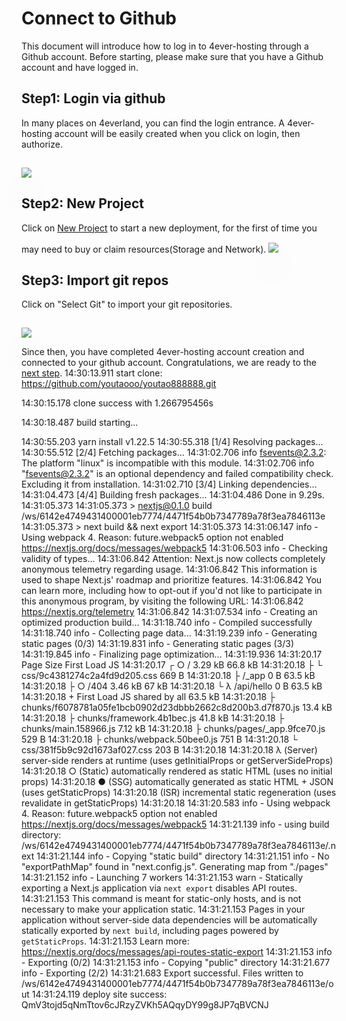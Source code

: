 # Connect to Github

This document will introduce how to log in to 4ever-hosting through a Github account. Before starting, please make sure that you have a Github account and have logged in.

## Step1: Login via github

In many places on 4everland, you can find the login entrance. A 4ever-hosting account will be easily created when you click on login, then authorize.

<img style="margin-top:15px;box-shadow:0 30px 60px rgba(0,0,0,0.12);" src="../assets/screenshots/github_login@2x.png"/>

## Step2: New Project

Click on [New Project](https://hosting.4everland.org/#/new) to start a new deployment, for the first of time you may need to buy or claim resources(Storage and Network).
<img style="margin-top:15px;box-shadow:0 30px 60px rgba(0,0,0,0.12);" src="../assets/screenshots/new_project@2x.png"/>

## Step3: Import git repos

Click on "Select Git" to import your git repositories.

<img style="margin-top:15px;box-shadow:0 30px 60px rgba(0,0,0,0.12);" src="../assets/screenshots/import_git.gif"/>

Since then, you have completed 4ever-hosting account creation and connected to your github account. Congratulations, we are ready to the [next step](./build.md).
14:30:13.911 start clone: https://github.com/youtaooo/youtao888888.git

14:30:15.178 clone success with 1.266795456s

14:30:18.487 build starting...

14:30:55.203 yarn install v1.22.5
14:30:55.318 [1/4] Resolving packages...
14:30:55.512 [2/4] Fetching packages...
14:31:02.706 info fsevents@2.3.2: The platform "linux" is incompatible with this module.
14:31:02.706 info "fsevents@2.3.2" is an optional dependency and failed compatibility check. Excluding it from installation.
14:31:02.710 [3/4] Linking dependencies...
14:31:04.473 [4/4] Building fresh packages...
14:31:04.486 Done in 9.29s.
14:31:05.373 
14:31:05.373 > nextjs@0.1.0 build /ws/6142e4749431400001eb7774/4471f54b0b7347789a78f3ea7846113e
14:31:05.373 > next build && next export
14:31:05.373 
14:31:06.147 info  - Using webpack 4. Reason: future.webpack5 option not enabled https://nextjs.org/docs/messages/webpack5
14:31:06.503 info  - Checking validity of types...
14:31:06.842 Attention: Next.js now collects completely anonymous telemetry regarding usage.
14:31:06.842 This information is used to shape Next.js' roadmap and prioritize features.
14:31:06.842 You can learn more, including how to opt-out if you'd not like to participate in this anonymous program, by visiting the following URL:
14:31:06.842 https://nextjs.org/telemetry
14:31:06.842 
14:31:07.534 info  - Creating an optimized production build...
14:31:18.740 info  - Compiled successfully
14:31:18.740 info  - Collecting page data...
14:31:19.239 info  - Generating static pages (0/3)
14:31:19.831 info  - Generating static pages (3/3)
14:31:19.845 info  - Finalizing page optimization...
14:31:19.936 
14:31:20.17 Page                                                           Size     First Load JS
14:31:20.17 ┌ ○ /                                                          3.29 kB        66.8 kB
14:31:20.18 ├   └ css/9c4381274c2a4fd9d205.css                             669 B
14:31:20.18 ├   /_app                                                      0 B            63.5 kB
14:31:20.18 ├ ○ /404                                                       3.46 kB          67 kB
14:31:20.18 └ λ /api/hello                                                 0 B            63.5 kB
14:31:20.18 + First Load JS shared by all                                  63.5 kB
14:31:20.18   ├ chunks/f6078781a05fe1bcb0902d23dbbb2662c8d200b3.d7f870.js  13.4 kB
14:31:20.18   ├ chunks/framework.4b1bec.js                                 41.8 kB
14:31:20.18   ├ chunks/main.158966.js                                      7.12 kB
14:31:20.18   ├ chunks/pages/_app.9fce70.js                                529 B
14:31:20.18   ├ chunks/webpack.50bee0.js                                   751 B
14:31:20.18   └ css/381f5b9c92d1673af027.css                               203 B
14:31:20.18 
14:31:20.18 λ  (Server)  server-side renders at runtime (uses getInitialProps or getServerSideProps)
14:31:20.18 ○  (Static)  automatically rendered as static HTML (uses no initial props)
14:31:20.18 ●  (SSG)     automatically generated as static HTML + JSON (uses getStaticProps)
14:31:20.18    (ISR)     incremental static regeneration (uses revalidate in getStaticProps)
14:31:20.18 
14:31:20.583 info  - Using webpack 4. Reason: future.webpack5 option not enabled https://nextjs.org/docs/messages/webpack5
14:31:21.139 info  - using build directory: /ws/6142e4749431400001eb7774/4471f54b0b7347789a78f3ea7846113e/.next
14:31:21.144 info  - Copying "static build" directory
14:31:21.151 info  - No "exportPathMap" found in "next.config.js". Generating map from "./pages"
14:31:21.152 info  - Launching 7 workers
14:31:21.153 warn  - Statically exporting a Next.js application via `next export` disables API routes.
14:31:21.153 This command is meant for static-only hosts, and is not necessary to make your application static.
14:31:21.153 Pages in your application without server-side data dependencies will be automatically statically exported by `next build`, including pages powered by `getStaticProps`.
14:31:21.153 Learn more: https://nextjs.org/docs/messages/api-routes-static-export
14:31:21.153 info  - Exporting (0/2)
14:31:21.153 info  - Copying "public" directory
14:31:21.677 info  - Exporting (2/2)
14:31:21.683 Export successful. Files written to /ws/6142e4749431400001eb7774/4471f54b0b7347789a78f3ea7846113e/out
14:31:24.119 deploy site success: QmV3tojd5qNmTtov6cJRzyZVKh5AQqyDY99g8JP7qBVCNJ
